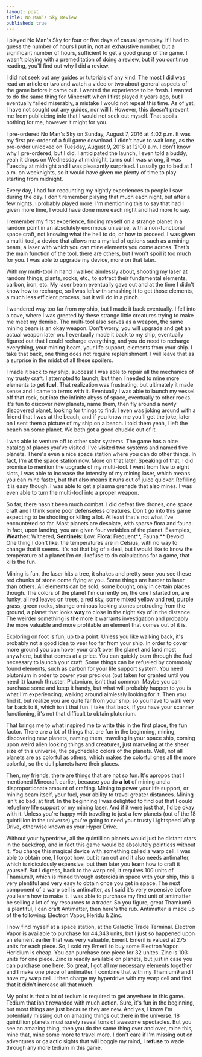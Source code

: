 ```yaml
---
layout: post
title: No Man’s Sky Review
published: true
---
```


I played No Man's Sky for four or five days of casual gameplay. If I had to guess the number of hours I put in, not an exhaustive number, but a significant number of hours, sufficient to get a good grasp of the game. I wasn't playing with a premeditation of doing a review, but if you continue reading, you'll find out why I did a review.

I did not seek out any guides or tutorials of any kind. The most I did was read an article or two and watch a video or two about general aspects of the game before it came out. I wanted the experience to be fresh. I wanted to do the same thing for Minecraft when I first played it years ago, but I eventually failed miserably, a mistake I would not repeat this time. As of yet, I have not sought out any guides, nor will I. However, this doesn't prevent me from publicizing info that I would not seek out myself. That spoils nothing for me, however it might for you.

I pre-ordered No Man's Sky on Sunday, August 7, 2016 at 4:02 p.m. It was my first pre-order of a full game download. I didn't have to wait long, as the pre-order unlocked on Tuesday, August 9, 2016 at 12:00 a.m. I don't know why I pre-ordered, but I did. I anticipated the launch, I even told a buddy, yeah it drops on Wednesday at midnight, turns out I was wrong, it was Tuesday at midnight and I was pleasantly surprised. I usually go to bed at 1 a.m. on weeknights, so it would have given me plenty of time to play starting from midnight.

Every day, I had fun recounting my nightly experiences to people I saw during the day. I don't remember playing that much each night, but after a few nights, I probably played more. I'm mentioning this to say that had I given more time, I would have done more each night and had more to say.

I remember my first experience, finding myself on a strange planet in a random point in an absolutely enormous universe, with a non-functional space craft, not knowing what the hell to do, or how to proceed. I was given a multi-tool, a device that allows me a myriad of options such as a mining beam, a laser with which you can mine elements you come across. That’s the main function of the tool, there are others, but I won't spoil it too much for you. I was able to upgrade my device, more on that later.

With my multi-tool in hand I walked aimlessly about, shooting my laser at random things, plants, rocks, etc., to extract their fundamental elements, carbon, iron, etc. My laser beam eventually gave out and at the time I didn't know how to recharge, so I was left with smashing it to get those elements, a much less efficient process, but it will do in a pinch.

I wandered way too far from my ship, but I made it back eventually. I fell into a cave, where I was greeted by these strange little creatures trying to make me meet my demise. The multi-tool also serves as a weapon, the same mining beam is an okay weapon. Don't worry, you will upgrade and get an actual weapon later on. I eventually made it back to my ship, eventually figured out that I could recharge everything, and you do need to recharge everything, your mining beam, your life support, elements from your ship. I take that back, one thing does not require replenishment. I will leave that as a surprise in the midst of all these spoilers.

I made it back to my ship, success! I was able to repair all the mechanics of my trusty craft. I attempted to launch, but then I needed to mine more elements to get **fuel**. That realization was frustrating, but ultimately it made sense and I came to terms with it. Eventually I was able to launch my vessel off that rock, out into the infinite abyss of space, eventually to other rocks. It's fun to discover new planets, name them, then fly around a newly discovered planet, looking for things to find. I even was joking around with a friend that I was at the beach, and if you know me you'll get the joke, later on I sent them a picture of my ship on a beach. I told them yeah, I left the beach on some planet. We both got a good chuckle out of it.

I was able to venture off to other solar systems. The game has a nice catalog of places you've visited. I've visited two systems and named five planets. There's even a nice space station where you can do other things. In fact, I'm at the space station now. More on that later. Speaking of that, I did promise to mention the upgrade of my multi-tool. I went from five to eight slots, I was able to increase the intensity of my mining laser, which means you can mine faster, but that also means it runs out of juice quicker. Refilling it is easy though. I was able to get a plasma grenade that also mines. I was even able to turn the multi-tool into a proper weapon.

So far, there hasn't been much combat. I did defeat five drones, one space craft and I think some poor defenseless creatures. Don't go into this game expecting to be shooting or killing a lot. At least that's not what I've encountered so far. Most planets are desolate, with sparse flora and fauna. In fact, upon landing, you are given four variables of the planet. Examples, **Weather**: Withered, **Sentinels:** Low, **Flora:** Frequent**, Fauna:** Devoid. One thing I don't like, the temperatures are in Celsius, with no way to change that it seems. It's not that big of a deal, but I would like to know the temperature of a planet I'm on. I refuse to do calculations for a game, that kills the fun.

Mining is fun, the laser hits a tree, it shakes and pretty soon you see these red chunks of stone come flying at you. Some things are harder to laser than others. All elements can be sold, some bought, only in certain places though. The colors of the planet I'm currently on, the one I started on, are funky, all red leaves on trees, a red sky, some mixed yellow and red, purple grass, green rocks, strange ominous looking stones protruding from the ground, a planet that looks **way** to close in the night sky of in the distance. The weirder something is the more it warrants investigation and probably the more valuable and more profitable an element that comes out of it is.

Exploring on foot is fun, up to a point. Unless you like walking back, it's probably not a good idea to veer too far from your ship. In order to cover more ground you can hover your craft over the planet and land most anywhere, but that comes at a price. You can quickly burn through the fuel necessary to launch your craft. Some things can be refueled by commonly found elements, such as carbon for your life support system. You need plutonium in order to power your precious (but taken for granted until you need it) launch thruster. Plutonium, isn't that common. Maybe you can purchase some and keep it handy, but what will probably happen to you is what I'm experiencing, walking around aimlessly looking for it. Then you find it, but realize you are quite far from your ship, so you have to walk very far back to it, which isn't that fun. I take that back, if you have your scanner functioning, it's not that difficult to obtain plutonium.

That brings me to what inspired me to write this in the first place, the fun factor. There are a lot of things that are fun in the beginning, mining, discovering new planets, naming them, traveling in your space ship, coming upon weird alien looking things and creatures, just marveling at the sheer size of this universe, the psychedelic colors of the planets. Well, not all planets are as colorful as others, which makes the colorful ones all the more colorful, so the dull planets have their places.

Then, my friends, there are things that are not so fun. It's apropos that I mentioned Minecraft earlier, because you do **a lot** of mining and a disproportionate amount of crafting. Mining to power your life support, or mining beam itself, your fuel, your ability to travel greater distances. Mining isn't so bad, at first. In the beginning I was delighted to find out that I could refuel my life support or my mining laser. And if it were just that, I'd be okay with it. Unless you're happy with traveling to just a few planets (out of the 18 quintillion in the universe) you're going to need your trusty Lightspeed Warp Drive, otherwise known as your Hyper Drive.

Without your hyperdrive, all the quintillion planets would just be distant stars in the backdrop, and in fact this game would be absolutely pointless without it. You charge this magical device with something called a warp cell. I was able to obtain one, I forgot how, but it ran out and it also needs antimatter, which is ridiculously expensive, but then later you learn how to craft it yourself. But I digress, back to the warp cell, it requires 100 units of Thamium9, which is mined through asteroids in space with your ship, this is very plentiful and very easy to obtain once you get in space. The next component of a warp cell is antimatter, as I said it's very expensive before you learn how to make it. I was able to purchase my first unit of antimatter be selling a lot of my resources to a trader. So you figure, great Thamium9 is plentiful, I can craft Antimatter, then here's the rub. Antimatter is made up of the following: Electron Vapor, Heridu & Zinc.

I now find myself at a space station, at the Galactic Trade Terminal. Electron Vapor is available to purchase for 44,343 units, but I just so happened upon an element earlier that was very valuable, Emeril. Emeril is valued at 275 units for each piece. So, I sold my Emeril to buy some Electron Vapor. Heridium is cheap. You can purchase one piece for 32 unites. Zinc is 103 units for one piece. Zinc is readily available on planets, but just in case you can purchase one here. So great, I got all my necessary elements together and I make one piece of antimatter. I combine that with my Thamium9 and I have my warp cell. I then charge my hyperdrive with my warp cell and find that it didn't increase all that much.

My point is that a lot of tedium is required to get anywhere in this game. Tedium that isn't rewarded with much action. Sure, it's fun in the beginning, but most things are just because they are new. And yes, I know I'm potentially missing out on amazing things out there in the universe. 18 quintillion planets must surely reveal tons of awesome spectacles. But you see an amazing thing, then you do the same thing over and over, mine this, mine that, mine some more to travel more. I don't care if I'm missing out on adventures or galactic sights that will boggle my mind, I **refuse** to wade through any more tedium in this game.
